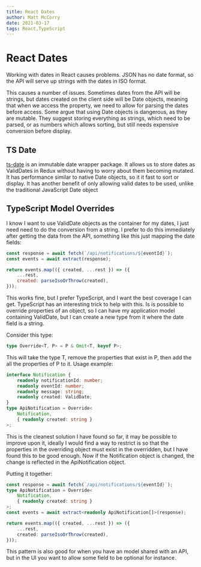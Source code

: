 ```yaml
---
title: React Dates
author: Matt McCorry
date: 2021-03-17
tags: React,TypeScript
---
```


# React Dates

Working with dates in React causes problems.  JSON has no date format, so the API will serve up strings with the dates in ISO format.

This causes a number of issues.  Sometimes dates from the API will be strings, but dates created on the client side will be Date objects, meaning that when we access the property, we need to allow for parsing the dates before access.  Some argue that using Date objects is dangerous, as they are mutable.  They suggest storing everything as strings, which need to be parsed, or as numbers which allows sorting, but still needs expensive conversion before display.

## TS Date

[ts-date](https://www.npmjs.com/package/ts-date) is an immutable date wrapper package.  It allows us to store dates as ValidDates in Redux without having to worry about them becoming mutated.  It has performance similar to native Date objects, so it it fast to sort or display. It has another benefit of only allowing valid dates to be used, unlike the traditional JavaScript Date object

## TypeScript Model Overrides

I know I want to use ValidDate objects as the container for my dates, I just need need to do the conversion from a string.  I prefer to do this immediately after getting the data from the API, something like this just mapping the date fields:

```JavaScript
const response = await fetch(`/api/notifications/${eventId}`);
const events = await extract(response);

return events.map(({ created, ...rest }) => ({
    ...rest,
    created: parseIsoOrThrow(created),
}));
```

This works fine, but I prefer TypeScript, and I want the best coverage I can get.  TypeScript has an interesting trick to help with this.  Is is possible to override properties of an object, so I can have my application model containing ValidDate, but I can create a new type from it where the date field is a string.

Consider this type:
```TypeScript
type Override<T, P> = P & Omit<T, keyof P>;
```

This will take the type T, remove the properties that exist in P, then add the all the properties of P to it.  Usage example:
```TypeScript
interface Notification {
    readonly notificationId: number;
    readonly eventId: number;
    readonly message: string;
    readonly created: ValidDate;
}
type ApiNotification = Override<
    Notification,
    { readonly created: string }
>;
```

This is the cleanest solution I have found so far, it may be possible to improve upon it, ideally I would find a way to restrict is so that the properties in the overriding object must exist in the overridden, but I have found this to be good enough. Now if the Notification object is changed, the change is reflected in the ApiNotification object.

Putting it together:
```TypeScript
const response = await fetch(`/api/notifications/${eventId}`);
type ApiNotification = Override<
    Notification,
    { readonly created: string }
>;
const events = await extract<readonly ApiNotification[]>(response);

return events.map(({ created, ...rest }) => ({
    ...rest,
    created: parseIsoOrThrow(created),
}));
```

This pattern is also good for when you have an model shared with an API, but in the UI you want to allow some field to be optional for instance.